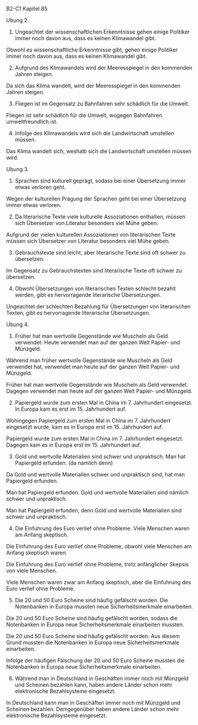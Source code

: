 B2-C1
Kapitel 85

Ubung 2.

1. Ungeachtet der wissenschaftlichen Erkenntnisse gehen einige Politiker immer noch davon aus, dass es keinen Klimawandel gibt.

Obwohl es wissenschaftliche Erkenntnisse gibt, gehen einige Politiker immer noch davon aus, dass es keinen Klimawandel gibt.

2. Aufgrund des Klimawandels wird der Meeresspiegel in den kommenden Jahren steigen.

Da sich das Klima wandelt, wird der Meeresspiegel in den kommenden Jahren steigen.

3. Fliegen ist im Gegensatz zu Bahnfahren sehr schädlich für die Umwelt.

Fliegen ist sehr schädlich für die Umwelt, wogegen Bahnfahren umweltfreundlich ist.

4. Infolge des Klimawandels wird sich die Landwirtschaft umstellen müssen.

Das Klima wandelt sich, weshalb sich die Landwirtschaft umstellen müssen wird.


Ubung 3.

1. Sprachen sind kulturell geprägt, sodass bei einer Übersetzung immer etwas verloren geht.

Wegen der kulturellen Prägung der Sprachen geht bei einer Übersetzung immer etwas verloren.

2. Da literarische Texte viele kulturelle Assoziationen enthalten, müssen sich Übersetzer von Literatur besonders viel Mühe geben.

Aufgrund der vielen kulturellen Assoziationen von literarischen Texte müssen sich Übersetzer von Literatur besonders viel Mühe geben.

3. Gebrauchstexte sind leicht, aber literarische Texte sind oft schwer zu übersetzen. 

Im Gegensatz zu Gebrauchstexten sind literarische Texte oft schwer zu übersetzen. 

4. Obwohl Übersetzungen von literarischen Texten schlecht bezahlt werden, gibt es hervorragende literarische Übersetzungen.

Ungeachtet der schlechten Bezahlung für Übersetzungen von literarischen Texten, gibt es hervorragende literarische Übersetzungen.


Ubung 4.

1. Früher hat man wertvolle Gegenstände wie Muscheln als Geld verwendet. Heute verwendet man auf der ganzen Welt Papier- und Münzgeld.

Während man früher wertvolle Gegenstände wie Muscheln als Geld verwendet hat, verwendet man heute auf der ganzen Welt Papier- und Münzgeld.

Früher hat man wertvolle Gegenstände wie Muscheln als Geld verwendet. Dagegen verwendet man heute auf der ganzen Welt Papier- und Münzgeld.

2. Papiergeld wurde zum ersten Mal in China im 7. Jahrhundert eingesetzt. In Europa kam es erst im 15. Jahrhundert auf.  

Wohingegen Papiergeld zum ersten Mal in China im 7. Jahrhundert eingesetzt wurde, kam es in Europa erst im 15. Jahrhundert auf.  

Papiergeld wurde zum ersten Mal in China im 7. Jahrhundert eingesetzt. Dagegen kam es in Europa erst im 15. Jahrhundert auf. 

3. Gold und wertvolle Materialien sind schwer und unpraktisch. Man hat Papiergeld erfunden. (da namlich denn)

Da Gold und wertvolle Materialien schwer und unpraktisch sind, hat man Papiergeld erfunden.  

Man hat Papiergeld erfunden. Gold und wertvolle Materialien sind nämlich schwer und unpraktisch.

Man hat Papiergeld erfunden, denn Gold und wertvolle Materialien sind schwer und unpraktisch.

4. Die Einfuhrung des Euro verlief ohne Probleme. Viele Menschen waren am Anfang skeptisch.  

Die Einfuhrung des Euro verlief ohne Probleme, obwohl viele Menschen am Anfang skeptisch waren.  

Die Einfuhrung des Euro verlief ohne Probleme, trotz anfänglicher Skepsis von viele Menschen.

Viele Menschen waren zwar am Anfang skeptisch, aber die Einfuhrung des Euro verlief ohne Probleme. 

5. Die 20 und 50 Euro Scheine sind häufig gefälscht worden. Die Notenbanken in Europa mussten neue Sicherheitsmerkmale einarbeiten.  

Die 20 und 50 Euro Scheine sind häufig gefälscht worden, sodass die Notenbanken in Europa neue Sicherheitsmerkmale einarbeiten mussten.  

Die 20 und 50 Euro Scheine sind häufig gefälscht worden. Aus diesem Grund mussten die Notenbanken in Europa neue Sicherheitsmerkmale einarbeiten.  

Infolge der häufigen Fälschung der 20 und 50 Euro Scheine mussten die Notenbanken in Europa neue Sicherheitsmerkmale einarbeiten.  

6. Während man in Deutschland in Geschäften immer noch mit Münzgeld und Scheinen bezahlen kann, haben andere Länder schon mehr elektronische Bezahlsysteme eingesetzt.  

In Deutschland kann man in Geschäften immer noch mit Münzgeld und Scheinen bezahlen. Demgegenüber haben andere Länder schon mehr elektronische Bezahlsysteme eingesetzt.   

